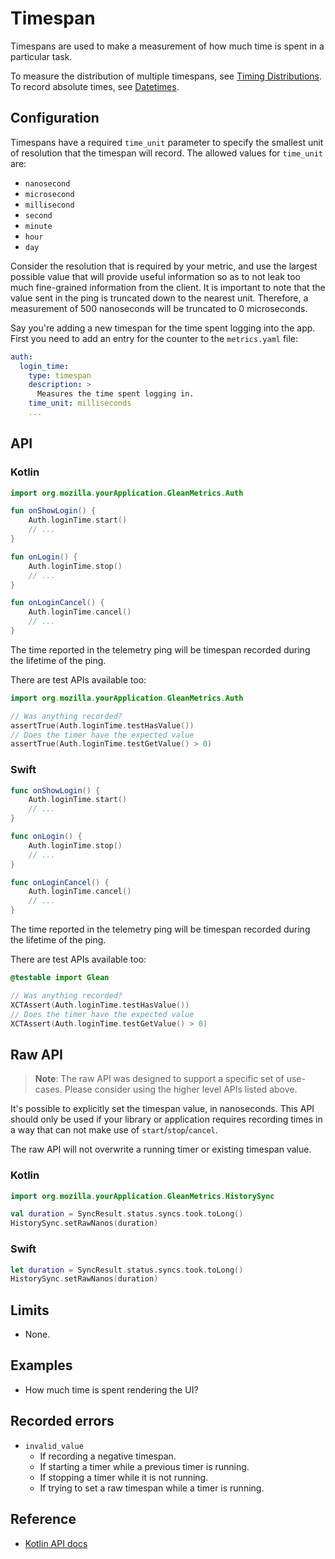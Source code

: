 # Timespan

Timespans are used to make a measurement of how much time is spent in a particular task.

To measure the distribution of multiple timespans, see [Timing Distributions](timing_distribution.md). To record absolute times, see [Datetimes](datetime.md).

## Configuration

Timespans have a required `time_unit` parameter to specify the smallest unit of resolution that the timespan will record. The allowed values for `time_unit` are:

   - `nanosecond`
   - `microsecond`
   - `millisecond`
   - `second`
   - `minute`
   - `hour`
   - `day`

Consider the resolution that is required by your metric, and use the largest possible value that will provide useful information so as to not leak too much fine-grained information from the client. It is important to note that the value sent in the ping is truncated down to the nearest unit. Therefore, a measurement of 500 nanoseconds will be truncated to 0 microseconds.

Say you're adding a new timespan for the time spent logging into the app. First you need to add an entry for the counter to the `metrics.yaml` file:

```YAML
auth:
  login_time:
    type: timespan
    description: >
      Measures the time spent logging in.
    time_unit: milliseconds
    ...
```

## API

### Kotlin

```Kotlin
import org.mozilla.yourApplication.GleanMetrics.Auth

fun onShowLogin() {
    Auth.loginTime.start()
    // ...
}

fun onLogin() {
    Auth.loginTime.stop()
    // ...
}

fun onLoginCancel() {
    Auth.loginTime.cancel()
    // ...
}
```

The time reported in the telemetry ping will be timespan recorded during the lifetime of the ping.

There are test APIs available too:

```Kotlin
import org.mozilla.yourApplication.GleanMetrics.Auth

// Was anything recorded?
assertTrue(Auth.loginTime.testHasValue())
// Does the timer have the expected value
assertTrue(Auth.loginTime.testGetValue() > 0)
```

### Swift

```Swift
func onShowLogin() {
    Auth.loginTime.start()
    // ...
}

func onLogin() {
    Auth.loginTime.stop()
    // ...
}

func onLoginCancel() {
    Auth.loginTime.cancel()
    // ...
}
```

The time reported in the telemetry ping will be timespan recorded during the lifetime of the ping.

There are test APIs available too:

```Swift
@testable import Glean

// Was anything recorded?
XCTAssert(Auth.loginTime.testHasValue())
// Does the timer have the expected value
XCTAssert(Auth.loginTime.testGetValue() > 0)
```

## Raw API

> **Note**: The raw API was designed to support a specific set of use-cases.
> Please consider using the higher level APIs listed above.

It's possible to explicitly set the timespan value, in nanoseconds.
This API should only be used if your library or application requires recording times in a way that can not make use of `start`/`stop`/`cancel`.

The raw API will not overwrite a running timer or existing timespan value.

### Kotlin

```Kotlin
import org.mozilla.yourApplication.GleanMetrics.HistorySync

val duration = SyncResult.status.syncs.took.toLong()
HistorySync.setRawNanos(duration)
```

### Swift

```Swift
let duration = SyncResult.status.syncs.took.toLong()
HistorySync.setRawNanos(duration)
```

## Limits

* None.

## Examples

* How much time is spent rendering the UI?

## Recorded errors

* `invalid_value`
    * If recording a negative timespan.
    * If starting a timer while a previous timer is running.
    * If stopping a timer while it is not running.
    * If trying to set a raw timespan while a timer is running.

## Reference

* [Kotlin API docs](../../../javadoc/glean/mozilla.telemetry.glean.private/-timespan-metric-type/index.html)
